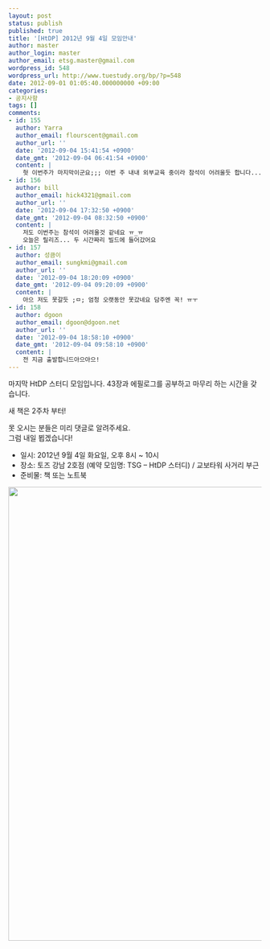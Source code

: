 ```yaml
---
layout: post
status: publish
published: true
title: '[HtDP] 2012년 9월 4일 모임안내'
author: master
author_login: master
author_email: etsg.master@gmail.com
wordpress_id: 548
wordpress_url: http://www.tuestudy.org/bp/?p=548
date: 2012-09-01 01:05:40.000000000 +09:00
categories:
- 공지사항
tags: []
comments:
- id: 155
  author: Yarra
  author_email: flourscent@gmail.com
  author_url: ''
  date: '2012-09-04 15:41:54 +0900'
  date_gmt: '2012-09-04 06:41:54 +0900'
  content: |
    헛 이번주가 마지막이군요;;; 이번 주 내내 외부교육 중이라 참석이 어려울듯 합니다...
- id: 156
  author: bill
  author_email: hick4321@gmail.com
  author_url: ''
  date: '2012-09-04 17:32:50 +0900'
  date_gmt: '2012-09-04 08:32:50 +0900'
  content: |
    저도 이번주는 참석이 어려울것 같네요 ㅠ_ㅠ
    오늘은 릴리즈... 두 시간짜리 빌드에 들어갔어요
- id: 157
  author: 성큼이
  author_email: sungkmi@gmail.com
  author_url: ''
  date: '2012-09-04 18:20:09 +0900'
  date_gmt: '2012-09-04 09:20:09 +0900'
  content: |
    아으 저도 못갈듯 ;ㅁ; 엄청 오랫동안 못갔네요 담주엔 꼭! ㅠㅜ
- id: 158
  author: dgoon
  author_email: dgoon@dgoon.net
  author_url: ''
  date: '2012-09-04 18:58:10 +0900'
  date_gmt: '2012-09-04 09:58:10 +0900'
  content: |
    전 지금 출발합니드아으아으!
---
```

<p>마지막 HtDP 스터디 모임입니다.
43장과 에필로그를 공부하고 마무리 하는 시간을 갖습니다.</p>

<p>새 책은 2주차 부터!</p>

<p>못 오시는 분들은 미리 댓글로 알려주세요.<br />
그럼 내일 뵙겠습니다!</p>

<ul>
<li>일시: 2012년 9월 4일 화요일, 오후 8시 ~ 10시</li>
<li>장소: 토즈 강남 2호점 (예약 모임명: TSG – HtDP 스터디) / 교보타워 사거리 부근</li>
<li>준비물: 책 또는 노트북</li>
</ul>

<p><a href="http://www.tuestudy.org/bp/wp-content/uploads/2012/01/TOZ_강남2호점.jpg"><img src="http://www.tuestudy.org/bp/wp-content/uploads/2012/01/TOZ_강남2호점.jpg" alt="" title="TOZ_강남2호점" width="706" height="903" class="alignnone size-full wp-image-47" /></a></p>
